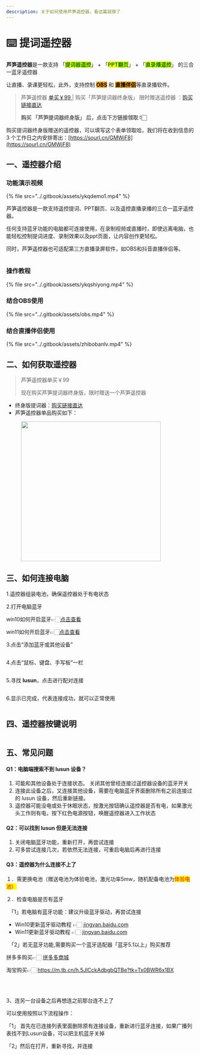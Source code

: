 ```yaml
---
description: 关于如何使用芦笋遥控器，看这篇就够了
---
```


# ⌨️ 提词遥控器

**芦笋遥控器**是一款支持 「<mark style="color:green;">**提词器遥控**</mark>」 + 「<mark style="color:green;">**PPT翻页**</mark>」 + 「<mark style="color:green;">**直录播遥控**</mark>」 的三合一蓝牙遥控器

让直播、录课更轻松，此外，支持控制 <mark style="background-color:orange;">**OBS**</mark> 和 <mark style="background-color:orange;">**直播伴侣**</mark>等直录播软件。

> 芦笋遥控器 [单买￥99 ](remote.md#er-ru-he-huo-qu-yao-kong-qi) |  购买「芦笋提词器终身版」 限时赠送遥控器 ：[购买链接直达](https://tcq.lusun.com/pricing/)
>
> **购买 「芦笋提词器终身版」 后，点击下方链接领取 👇🏻**

购买提词器终身版赠送的遥控器，可以填写这个表单领取哈，我们将在收到信息的 3 个工作日之内安排寄出：[https://sourl.cn/GMWjF8](https://sourl.cn/GMWjF8)



## 一、遥控器介绍

### 功能演示视频

{% file src="../.gitbook/assets/ykqdemo1.mp4" %}

芦笋遥控器是一款支持遥控提词、PPT翻页、以及遥控直播录播的三合一蓝牙遥控器。

任何支持蓝牙功能的电脑都可连接使用，在录制视频或直播时，即使远离电脑，也能轻松控制提词进度、录制效果以及ppt页面，让内容创作更轻松。

同时，芦笋遥控器也可适配第三方直播录屏软件，如OBS和抖音直播伴侣等。

<figure><img src="../.gitbook/assets/yaokongqizhichi.png" alt=""><figcaption></figcaption></figure>

### 操作教程 <a href="#f0-9f-8e-a5-e6-93-8d-e4-bd-9c-e6-95-99-e7-a8-8b" id="f0-9f-8e-a5-e6-93-8d-e4-bd-9c-e6-95-99-e7-a8-8b"></a>

{% file src="../.gitbook/assets/ykqshiyong.mp4" %}

### 结合OBS使用

{% file src="../.gitbook/assets/obs.mp4" %}

### 结合直播伴侣使用

{% file src="../.gitbook/assets/zhibobanlv.mp4" %}

## 二、如何获取遥控器

> 芦笋遥控器单买￥99 &#x20;
>
> 现在购买芦笋提词器终身版，限时赠送一个芦笋遥控器

* 终身版提词器：[购买链接直达](https://tcq.lusun.com/pricing/)
* 芦笋遥控器单品购买如下：

<div align="left">

<figure><img src="../.gitbook/assets/yaokongqigoumai.jpeg" alt="" width="375"><figcaption></figcaption></figure>

</div>

## 三、如何连接电脑 <a href="#e4-b8-89-e3-80-81-e5-a6-82-e4-bd-95-e8-bf-9e-e6-8e-a5-e7-94-b5-e8-84-91" id="e4-b8-89-e3-80-81-e5-a6-82-e4-bd-95-e8-bf-9e-e6-8e-a5-e7-94-b5-e8-84-91"></a>

1.遥控器组装电池，确保遥控器处于有电状态

2.打开电脑蓝牙

win10如何开启蓝牙👉🏻[点击查看](https://jingyan.baidu.com/article/c33e3f48bdd46bab14cbb568.html?ref=help.lusun.com)

win11如何开启蓝牙👉🏻[点击查看](https://jingyan.baidu.com/article/2d5afd6903da6bc4a3e28e24.html?ref=help.lusun.com)

3.点击“添加蓝牙或其他设备”

<figure><img src="../.gitbook/assets/ykqthree.png" alt=""><figcaption></figcaption></figure>

4.点击“鼠标、键盘、手写板”一栏

<figure><img src="../.gitbook/assets/ykqfour.png" alt=""><figcaption></figcaption></figure>

5.寻找 **lusun**，点击进行配对连接

<figure><img src="../.gitbook/assets/ykqfive.png" alt=""><figcaption></figcaption></figure>

6.显示已完成，代表连接成功，就可以正常使用

<figure><img src="../.gitbook/assets/ykqsix.png" alt=""><figcaption></figcaption></figure>

## 四、遥控器按键说明 <a href="#e5-9b-9b-e3-80-81-e9-81-a5-e6-8e-a7-e5-99-a8-e6-8c-89-e9-94-ae-e8-af-b4-e6-98-8e" id="e5-9b-9b-e3-80-81-e9-81-a5-e6-8e-a7-e5-99-a8-e6-8c-89-e9-94-ae-e8-af-b4-e6-98-8e"></a>

<figure><img src="../.gitbook/assets/ykqanjian.png" alt=""><figcaption></figcaption></figure>

## 五、常见问题 <a href="#e4-ba-94-e3-80-81-e5-b8-b8-e8-a7-81-e9-97-ae-e9-a2-98" id="e4-ba-94-e3-80-81-e5-b8-b8-e8-a7-81-e9-97-ae-e9-a2-98"></a>

#### Q1：电脑端搜索不到 lusun 设备？

1. 可能和其他设备处于连接状态。 关闭其他曾经连接过遥控器设备的蓝牙开关
2. 连接此设备之后，又连接其他设备，需要在电脑蓝牙界面删除所有之前连接过的 lusun 设备，然后重新链接。
3. 遥控器可能没电或处于休眠状态，按激光按钮确认遥控器是否有电，如果激光头工作则有电，按下红色电源按钮，唤醒遥控器进入工作状态

#### Q2：可以找到 lusun 但是无法连接

1. 关闭电脑蓝牙功能，重新打开，再尝试连接
2. 可多尝试连接几次，若依然无法连接，可重启电脑后再进行连接[\
   ](https://help.lusun.com/gao-xiao-ti-ci-lu-sun-ti-ci-qi-jie-jue-fang-an/)

#### Q3：遥控器为什么连接不上了

１．需更换电池（赠送电池为体验电池，激光功率5mw，随机配备电池为<mark style="color:red;">体验电池）</mark>

２．检查电脑是否有蓝牙

　「1」若电脑有蓝牙功能：建议升级蓝牙驱动，再尝试连接

* Win10更新蓝牙驱动教程 👉🏻 [jingyan.baidu.com](https://jingyan.baidu.com/article/6fb756ec84280b651958fb38.html?ref=help.lusun.com)
* Win11更新蓝牙驱动教程 👉🏻 [jingyan.baidu.com](https://jingyan.baidu.com/article/19192ad8082213a43f570709.html?ref=help.lusun.com)

　「2」若无蓝牙功能,需要购买一个蓝牙适配器「蓝牙5.1以上」购买推荐

&#x20;        拼多多购买👉🏻 [拼多多商城](https://mobile.yangkeduo.com/goods1.html?refer\_share\_id=Wu51UnPZYQKVZ5mrwPYqbVonUWv2fxuJ\&refer\_share\_channel=copy\_link&\_oak\_share\_detail\_id=3967211238\&pxq\_secret\_key=643ZNGHJQ6FP4YXPWOPYAAKUHPBNIJO6SH6RDU2MIEQCPYQ6L4ZQ&\_wvx=10&\_oak\_share\_time=1706074897&\_wv=41729\&share\_uin=LWSW46VBVG74PQ3RIOAWHKD5XU\_GEXDA&\_x\_query=%E8%93%9D%E7%89%99%E9%80%82%E9%85%8D%E5%99%A8\&page\_from=23\&refer\_share\_uin=LWSW46VBVG74PQ3RIOAWHKD5XU\_GEXDA\&goods\_id=513430445715&\_oak\_share\_snapshot\_num=503&\_x\_org=2\&ref=help.lusun.com)

&#x20;        淘宝购买👉🏻 https://m.tb.cn/h.5JlCckAdbgbQTBe?tk=Tx0BWR6x1BX

<img src="../.gitbook/assets/image (4).png" alt="" data-size="original">

　

3、连另一台设备之后再想连之前那台连不上了

&#x20;  可以使用按照以下流程操作：

「1」 首先在已连接列表里面删除原有连接设备，重新进行蓝牙连接，如果广播列表找不到Lusun设备，可以把主机蓝牙关掉

「2」然后在打开，重新寻找，并连接







